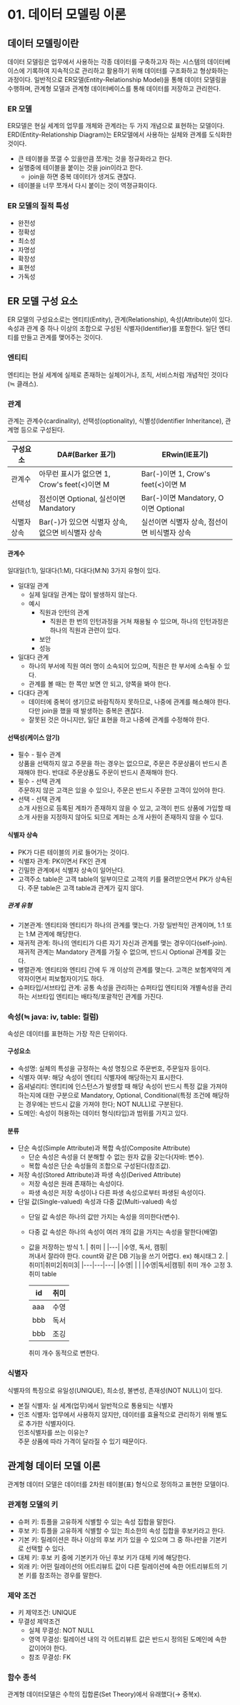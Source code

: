 # 01. 데이터 모델링 이론
## 데이터 모델링이란
데이터 모델링은 업무에서 사용하는 각종 데이터를 구축하고자 하는 시스템의 데이터베이스에 기록하여 지속적으로 관리하고 활용하기 위해 데이터를 구조화하고 형상화하는 과정이다.
일반적으로 ER모델(Entity-Relationship Model)을 통해 데이터 모델링을 수행하며, 관계형 모델과 관계형 데이터베이스를 통해 데이터를 저장하고 관리한다.

### ER 모델
ER모델은 현실 세계의 업무를 개체와 관계라는 두 가지 개념으로 표현하는 모델이다.
ERD(Entity-Relationship Diagram)는 ER모델에서 사용하는 실체와 관계를 도식화한 것이다.
- 큰 테이블을 쪼갤 수 있을만큼 쪼개는 것을 정규화라고 한다.
- 실행중에 테이블을 붙이는 것을 join이라고 한다.
  - join을 하면 중복 데이터가 생겨도 괜찮다.
- 테이블을 너무 쪼개서 다시 붙이는 것이 역졍규화이다.

### ER 모델의 질적 특성
- 완전성
- 정확성
- 최소성
- 자명성
- 확장성
- 표현성
- 가독성

## ER 모델 구성 요소
ER 모델의 구성요소로는 엔티티(Entity), 관계(Relationship), 속성(Attribute)이 있다. 
속성과 관계 중 하나 이상의 조합으로 구성된 식별자(Identifier)를 포함한다.
일단 엔티티를 만들고 관계를 맺어주는 것이다.

### 엔티티
엔티티는 현실 세계에 실제로 존재하는 실체이거나, 조직, 서비스처럼 개념적인 것이다(≒ 클래스).

### 관계
관계는 관계수(cardinality), 선택성(optionality), 식별성(Identifier Inheritance), 관계명 등으로 구성된다.

|구성요소| DA#(Barker 표기)                                  |ERwin(IE표기)|
|---|-------------------------------------------------|---|
|관계수| 아무런 표시가 없으면 1, Crow's feet(<)이면 M               |Bar(-)이면 1, Crow's feet(<)이면 M|
|선택성| 점선이면 Optional, 실선이면 Mandatory                   |Bar(-)이면 Mandatory, O이면 Optional|
|식별자 상속| Bar(-)가 있으면 식별자 상속, 없으면 비식별자 상속                 |실선이면 식별자 상속, 점선이면 비식별자 상속|

#### 관계수
일대일(1:1), 일대다(1:M), 다대다(M:N) 3가지 유형이 있다.
- 일대일 관계
  - 실제 일대일 관계는 많이 발생하지 않는다.
  - 예시
    - 직원과 인턴의 관계
      - 직원은 한 번의 인턴과정을 거쳐 채용될 수 있으며, 하나의 인턴과정은 하나의 직원과 관련이 있다.
    - 보안
    - 성능
- 일대다 관계
  - 하나의 부서에 직원 여러 명이 소속되어 있으며, 직원은 한 부서에 소속될 수 있다.
  - 관계를 볼 때는 한 쪽만 보면 안 되고, 양쪽을 봐야 한다.
- 다대다 관계
  - 데이터에 중복이 생기므로 바람직하지 못하므로, 나중에 관계를 해소해야 한다. 다만 join을 했을 때 발생하는 중복은 괜찮다.
  - 잘못된 것은 아니지만, 일단 표현을 하고 나중에 관계를 수정해야 한다.

#### 선택성(케이스 암기)
- 필수 - 필수 관계 </br> 상품을 선택하지 않고 주문을 하는 경우는 없으므로, 주문은 주문상품이 반드시 존재해야 한다. 반대로 주문상품도 주문이 반드시 존재해야 한다.
- 필수 - 선택 관계 </br> 주문하지 않은 고객은 있을 수 있으나, 주문은 반드시 주문한 고객이 있어야 한다.
- 선택 - 선택 관계 </br> 소개 사원으로 등록된 계좌가 존재하지 않을 수 있고, 고객이 펀드 상품에 가입할 때 소개 사원을 지정하지 않아도 되므로 계좌는 소개 사원이 존재하지 않을 수 있다. 

#### 식별자 상속
- PK가 다른 테이블의 키로 들어가는 것이다.
- 식별자 관계: PK이면서 FK인 관계
- 긴밀한 관계에서 식별자 상속이 일어난다.
- 고객주소 table은 고객 table의 일부이므로 고객의 키를 물려받으면서 PK가 상속된다. 주문 table은 고객 table과 관계가 깊지 않다.

##### 관계 유형
- 기본관계: 엔티티와 엔티티가 하나의 관계를 맺는다. 가장 일반적인 관계이며, 1:1 또는 1:M 관계에 해당한다.
- 재귀적 관계: 하나의 엔티티가 다른 자기 자신과 관계를 맺는 경우이다(self-join). 재귀적 관계는 Mandatory 관계를 가질 수 없으며, 반드시 Optional 관계를 갖는다.
- 병렬관계: 엔티티와 엔티티 간에 두 개 이상의 관계를 맺는다. 고객은 보험계약의 계약자이면서 피보험자이기도 하다.
- 슈퍼타입/서브타입 관계: 공통 속성을 관리하는 슈퍼타입 엔티티와 개별속성을 관리하는 서브타입 엔티티는 배타적/포괄적인 관계를 가진다.

### 속성(≒ java: iv, table: 컬럼)
속성은 데이터를 표현하는 가장 작은 단위이다.
#### 구성요소
- 속성명: 실체의 특성을 규정하는 속성 명칭으로 주문번호, 주문일자 등이다.
- 식별자 여부: 해당 속성이 엔티티 식별자에 해당하는지 표시한다.
- 옵셔널리티: 엔티티에 인스턴스가 발생할 때 해당 속성이 반드시 특정 값을 가져야 하는지에 대한 구분으로 Mandatory, Optional, Conditional(특정 조건에 해당하는 경우에는 반드시 값을 가져야 한다; NOT NULL)로 구분된다.
- 도메인: 속성이 허용하는 데이터 형식(타입)과 범위를 가지고 있다.
#### 분류
- 단순 속성(Simple Attribute)과 복합 속성(Composite Attribute)
  - 단순 속성은 속성을 더 분해할 수 없는 원자 값을 갖는다(자바: 변수).
  - 복합 속성은 단순 속성들의 조합으로 구성된다(참조값).
- 저장 속성(Stored Attribute)과 파생 속성(Derived Attribute)
  - 저장 속성은 원래 존재하는 속성이다.
  - 파생 속성은 저장 속성이나 다른 파생 속성으로부터 파생된 속성이다.
- 단일 값(Single-valued) 속성과 다중 값(Multi-valued) 속성
  - 단일 값 속성은 하나의 값만 가지는 속성을 의미한다(변수).
  - 다중 값 속성은 하나의 속성이 여러 개의 값을 가지는 속성을 말한다(배열)
  - 값을 저장하는 방식
    1. 
    | 취미 | 
    |---|
    |수영, 독서, 캠핑| </br> 꺼내서 잘라야 한다. count와 같은 DB 기능을 쓰기 어렵다. ex) 해시태그
    2. 
    |취미1|취미2|취미3|
    |---|---|---|
    |수영|   |   |
    |수영|독서|캠핑|
      취미 개수 고정
    3. 취미 table
    
    |id|취미|
    |---|---|
    |aaa|수영|
    |bbb|독서|
    |bbb|조깅|
     취미 개수 동적으로 변한다.
### 식별자
식별자의 특징으로 유일성(UNIQUE), 최소성, 불변성, 존재성(NOT NULL)이 있다.
- 본질 식별자: 실 세계(업무)에서 일반적으로 통용되는 식별자
- 인조 식별자: 업무에서 사용하지 않지만, 데이터를 효율적으로 관리하기 위해 별도로 추가한 식별자이다.</br>
인조식별자를 쓰는 이유는? </br>주문 상품에 따라 가격이 달라질 수 있기 때문이다.

## 관계형 데이터 모델 이론
관계형 데이터 모델은 데이터를 2차원 테이블(표) 형식으로 정의하고 표현한 모델이다.

### 관계형 모델의 키
- 슈퍼 키: 튜플을 고유하게 식별할 수 있는 속성 집합을 말한다.
- 후보 키: 튜플을 고유하게 식별할 수 있는 최소한의 속성 집합을 후보키라고 한다.
- 기본 키: 릴레이션은 하나 이상의 후보 키가 있을 수 있으며 그 중 하나만을 기본키로 선택할 수 있다.
- 대체 키: 후보 키 중에 기본키가 아닌 후보 키가 대체 키에 해당한다.
- 외래 키: 어떤 릴레이션의 어트리뷰트 값이 다른 릴레이션에 속한 어트리뷰트의 기본 키를 참조하는 경우를 말한다.

### 제약 조건
- 키 제약조건: UNIQUE
- 무결성 제약조건
  - 실체 무결성: NOT NULL
  - 영역 무결성: 릴레이션 내의 각 어트리뷰트 값은 반드시 정의된 도메인에 속한 값이어야 한다.
  - 참조 무결성: FK

### 함수 종석
관계형 데이터모델은 수학의 집합론(Set Theory)에서 유래했다(→ 중복x).